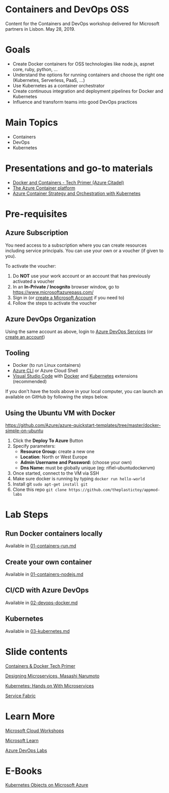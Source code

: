 # Containers and DevOps OSS 
Content for the Containers and DevOps workshop delivered for Microsoft partners in Lisbon. May 28, 2019.

# Goals

- Create Docker containers for OSS technologies like node.js, aspnet core, ruby, python, ...
- Understand the options for running containers and choose the right one (Kubernetes, Serverless, PaaS, ...)
- Use Kubernetes as a container orchestrator
- Create continuous integration and deployment pipelines for Docker and Kubernetes
- Influence and transform teams into good DevOps practices

# Main Topics
- Containers
- DevOps
- Kubernetes


# Presentations and go-to materials

* [Docker and Containers - Tech Primer (Azure Citadel)](https://azurecitadel.com/cloud-native/tech-primer-containers/)
* [The Azure Container platform ](https://azure.microsoft.com/en-us/product-categories/containers/)
* [Azure Container Strategy and Orchestration with Kubernetes](https://onedrive.live.com/?cid=86b2652bd1f71711&id=86B2652BD1F71711%21473&authkey=%21APzBA4%2D%2DC1ChiyU)

# Pre-requisites

## Azure Subscription

You need access to a subscription where you can create resources including service principals. You can use your own or a voucher (if given to you).

To activate the voucher:

1. Do **NOT** use your work account or an account that has previously activated a voucher
2. In an **In-Private / Incognito** browser window, go to <https://www.microsoftazurepass.com/>  
3. Sign in (or [create a Microsoft Account](https://account.microsoft.com/account?lang=en-us) if you need to)
4. Follow the steps to activate the voucher

## Azure DevOps Organization 

Using the same account as above, login to [Azure DevOps Services](https://azure.microsoft.com/en-us/services/devops/) (or [create an account](https://azure.microsoft.com/en-us/services/devops/))

## Tooling

* Docker (to run Linux containers)
* [Azure CLI](https://docs.microsoft.com/en-us/cli/azure/install-azure-cli?view=azure-cli-latest) or Azure Cloud Shell
* [Visual Studio Code](https://code.visualstudio.com/) with [Docker](https://marketplace.visualstudio.com/items?itemName=PeterJausovec.vscode-docker) and [Kubernetes](https://marketplace.visualstudio.com/items?itemName=ms-kubernetes-tools.vscode-kubernetes-tools) extensions (recommended)

If you don't have the tools above in your local computer, you can launch an available on GitHub by following the steps below.

## Using the Ubuntu VM with Docker

https://github.com/Azure/azure-quickstart-templates/tree/master/docker-simple-on-ubuntu

1. Click the **Deploy To Azure** Button
2. Specify parameters:
    - **Resource Group:** create a new one
    - **Location**: North or West Europe
    - **Admin Username and Password:** (choose your own)
    - **Dns Name:** must be globally unique (eg: rifiel-ubuntudockervm)
3. Once started, connect to the VM via SSH
4. Make sure docker is running by typing `docker run hello-world`
5. Install git `sudo apt-get install git`
6. Clone this repo `git clone https://github.com/theplastictoy/appmod-labs`

# Lab Steps

## Run Docker containers locally

Available in [01-containers-run.md](../01-containers-run.md)

## Create your own container

Available in [01-containers-nodejs.md](../01-containers-nodejs.md)

## CI/CD with Azure DevOps

Available in [02-devops-docker.md](../02-devops-docker.md)

## Kubernetes

Available in [03-kubernetes.md](../03-kubernetes.md)

# Slide contents

[Containers & Docker Tech Primer](https://azurecitadel.com/cloud-native/tech-primer-containers/)

[Designing Microservices, Masashi Narumoto](https://www.slideshare.net/masashin/designing-microservices)

[Kubernetes: Hands on With Microservices](https://azurecitadel.com/cloud-native/kubernetes/)

[Service Fabric](https://docs.microsoft.com/en-us/azure/service-fabric/)

# Learn More

[Microsoft Cloud Workshops](https://github.com/Microsoft/MCW)

[Microsoft Learn](https://docs.microsoft.com/en-us/learn/)

[Azure DevOps Labs](https://www.azuredevopslabs.com/)

# E-Books

[Kubernetes Objects on Microsoft Azure](https://azure.microsoft.com/en-us/resources/kubernetes-objects-on-microsoft-azure/en-us/)

